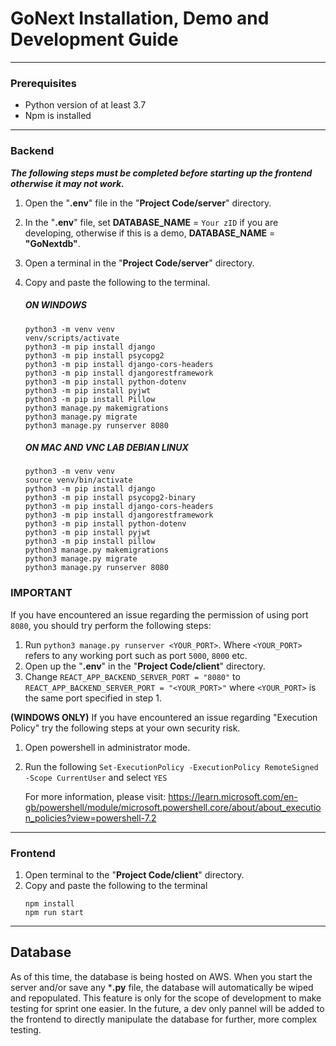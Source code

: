 # GoNext Installation, Demo and Development Guide

---
### Prerequisites
- Python version of at least 3.7
- Npm is installed
---
### Backend
***The following steps must be completed before starting up the frontend otherwise it may not work.*** 

1. Open the "**.env**" file in the "**Project Code/server**" directory.
2. In the "**.env**" file, set **DATABASE_NAME** = `Your zID` if you are developing, otherwise if this is a demo, **DATABASE_NAME** = **"GoNextdb"**.
3. Open a terminal in the "**Project Code/server**" directory.
4. Copy and paste the following to the terminal.
   ##### ON WINDOWS 
   ```
   python3 -m venv venv
   venv/scripts/activate
   python3 -m pip install django
   python3 -m pip install psycopg2
   python3 -m pip install django-cors-headers
   python3 -m pip install djangorestframework
   python3 -m pip install python-dotenv
   python3 -m pip install pyjwt
   python3 -m pip install Pillow
   python3 manage.py makemigrations
   python3 manage.py migrate
   python3 manage.py runserver 8080
   ```

   ##### ON MAC AND VNC LAB DEBIAN LINUX
   ```
   python3 -m venv venv
   source venv/bin/activate
   python3 -m pip install django
   python3 -m pip install psycopg2-binary
   python3 -m pip install django-cors-headers
   python3 -m pip install djangorestframework
   python3 -m pip install python-dotenv
   python3 -m pip install pyjwt
   python3 -m pip install pillow
   python3 manage.py makemigrations
   python3 manage.py migrate
   python3 manage.py runserver 8080
   ```
### IMPORTANT
If you have encountered an issue regarding the permission of using port `8080`, you should try perform the following steps:
1. Run `python3 manage.py runserver <YOUR_PORT>`. Where `<YOUR_PORT>` refers to any working port such as port `5000`, `8000` etc.
2. Open up the "**.env**" in the "**Project Code/client**" directory.
3. Change `REACT_APP_BACKEND_SERVER_PORT = "8080"` to `REACT_APP_BACKEND_SERVER_PORT = "<YOUR_PORT>"` where `<YOUR_PORT>` is the same port specified in step 1.
   
**(WINDOWS ONLY)** If you have encountered an issue regarding "Execution Policy" try the following steps at your own security risk.
1. Open powershell in administrator mode.
2. Run the following `Set-ExecutionPolicy -ExecutionPolicy RemoteSigned -Scope CurrentUser` and select `YES`

   For more information, please visit:
https://learn.microsoft.com/en-gb/powershell/module/microsoft.powershell.core/about/about_execution_policies?view=powershell-7.2

---

### Frontend

1. Open terminal to the "**Project Code/client**" directory.
2. Copy and paste the following to the terminal
   ```
   npm install
   npm run start
   ```
---

## Database
As of this time, the database is being hosted on AWS. When you start the server and/or save any ***.py** file, the database will automatically be wiped and repopulated. This feature is only for the scope of development to make testing for sprint one easier. In the future, a dev only pannel will be added to the frontend to directly manipulate the database for further, more complex testing.
